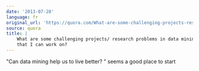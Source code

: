 ```yaml
---
date: '2013-07-28'
language: fr
original_url: 'https://quora.com/What-are-some-challenging-projects-research-problems-in-data-mining-that-I-can-work-on/answer/Clément-Renaud'
source: quora
title: |
    What are some challenging projects/ research problems in data mining
    that I can work on?
---
```


 "Can data mining help us to live better? " seems a good place to start
